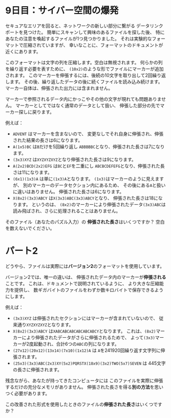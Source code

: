 # 9日目：サイバー空間の爆発 #

セキュアなエリアを回ると、ネットワークの新しい部分に繋がる
データリンクポートを見つけた。
簡単にスキャンして興味のあるファイルを探した後、
特にあなたの注意を喚起するファイルが1つ見つかりました。
それは実験的なフォーマットで圧縮されていますが、
幸いなことに、フォーマットのドキュメントが近くにあります。

このフォーマットは文字の列を圧縮します。空白は無視されます。
何らかの列を繰り返す必要を表すために、
`(10x2)`のような形でファイルにマーカーが追加されます。
このマーカーを伸張するには、後続の10文字を取り出して2回繰り返します。
その後、繰り返したデータの後に続くファイルを読み込み続けます。
マーカー自体は、伸張された出力には含まれません。
<!-- decompress 解凍は間違いだが、圧縮解除も長い。-->

マーカーで参照されるデータ内にかっこやその他の文字が現れても問題ありません。
マーカーとしてではなく通常のデータとして扱い、
伸張した部分の先でマーカー探しに戻ります。

例えば：

- `ADVENT` はマーカーを含まないので、
変更なしでそれ自身に伸張され、伸張された結果の長さは6になります。
- `A(1x5)BC` は`B`だけを5回繰り返し
`ABBBBBC`となり、伸張された長さは7になります。
- `(3x3)XYZ` は`XYZXYZXYZ`となり伸張された長さは9になります。
- `A(2x2)BCD(2x2)EFG` は`BC`と`EF`を二重にし
`ABCBCDEFEFG`となり、伸張された長さは11になります。
- `(6x1)(1x3)A` は単に`(1x3)A`となります。
`(1x3)`はマーカーのように見えますが、
別のマーカーのデータセクション内にあるため、
その後にある`A`と扱いに違いはありません。
伸張された長さは6になります。
- `X(8x2)(3x3)ABCY` は`X(3x3)ABC(3x3)ABCY`となり、
伸張された長さは18になります。
というのは、
`(8x2)`のマーカーにより伸張されたデータ`(3x3)ABC`は
読み飛ばされ、さらに処理されることはありません。

そのファイル（あなたのパズル入力）の
**伸張された長さ**はいくつですか？
空白を数えないでください。

# パート2 #

どうやら、ファイルは実際には**バージョン2**のフォーマットを使用しています。

バージョン2では、唯一の違いは、
伸張されたデータ内のマーカーが**伸張される**ことです。
これは、ドキュメントで説明されているように、
より大きな圧縮能力を提供し、
数ギガバイトのファイルをわずか数キロバイトで保存できるようにします。

例えば：

- `(3x3)XYZ` は伸張されたセクションにはマーカーが含まれていないので、
従来通り`XYZXYZXYZ`となります。
- `X(8x2)(3x3)ABCY` は`XABCABCABCABCABCABCY`となります。
これは、`(8x2)`マーカーにより伸張されたデータがさらに伸張されるためで、
よって`(3x3)`マーカーが2度起動され、合計6つの`ABC`の列になります。
- `(27x12)(20x12)(13x14)(7x10)(1x12)A` は
`A`を241920回繰り返す文字列に伸張されます。
- `(25x3)(3x3)ABC(2x3)XY(5x2)PQRSTX(18x9)(3x2)TWO(5x7)SEVEN` は
445文字の長さに伸張されます。

残念ながら、あなたが持ってきたコンピュータには
このファイルを実際に伸張するだけの充分なメモリがありません。
伸張された長さを得る**別の方法**を思いつく必要があります。

この改善された形式を使用したときのファイルの**伸張された長さ**はいくつですか？
